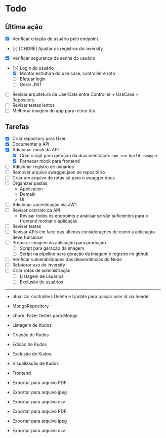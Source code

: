# Todo

## Última ação

- [x] Verificar criação de usuário pelo endpoint
- [-] [CHORE] Ajustar os registros do inversify
- [x] Verificar segurança da senha do usuário
- [>] Login do usuário
    - [x] Montar estrutura do use case, controller e rota
    - [ ] Efetuar login
    - [ ] Gerar JWT
- [ ] Revisar arquitetura de UserData entre Controller + UseCase + Repository
- [ ] Revisar testes lentos
- [ ] Melhorar imagem do app para retirar ttty

## Tarefas

- [x] Criar repository para User
- [x] Documentar a API
- [x] Adicionar mock da API
    - [x] Criar script para geração da documentação: `npm run build-swagger`
    - [x] Fornecer mock para frontend
- [ ] Adicionar registro de usuários
- [ ] Remover arquivo swagger.json do repositório
- [ ] Criar um arquivo de rotas só para o swagger docs
- [ ] Organizar pastas
    - Application
    - Domain
    - UI
- [ ] Adicionar autenticação via JWT
- [ ] Revisar contrato da API
    - Revisar todos os endpoints e analisar se são suficientes para o frontend montar a aplicação
- [ ] Revisar testes
- [ ] Revisar APIs em face das últimas considerações de como a aplicação deve funcionar
- [ ] Preparar imagem da aplicação para produção
    - [ ] Script para geração da imagem
    - [ ] Script na pipeline para geração da imagem e registro no github
- [ ] Verificar vulnerabilidades das dependências do Node
- [ ] Refatorar uso do inversify
- [ ] Criar rotas de administração
    - [ ] Listagem de usuários
    - [ ] Exclusão de usuários

----

- atualizar controllers Delete e Update para passar user id via header

- MongoRepository

- chore: Fazer testes para Mongo

- Listagem de Kudos
- Criacão de Kudos
- Edicão de Kudos
- Exclusão de Kudos
- Visualizacão de Kudos

- Frontend

- Exportar para arquivo PDF
- Exportar para arquivo jpeg
- Exportar para arquivo csv

- Exportar para arquivo PDF
- Exportar para arquivo jpeg
- Exportar para arquivo csv
